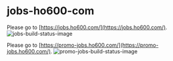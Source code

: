 # jobs-ho600-com
Please go to [https://jobs.ho600.com/](https://jobs.ho600.com/). ![jobs-build-status-image]

Please go to [https://promo-jobs.ho600.com/](https://promo-jobs.ho600.com/). ![promo-jobs-build-status-image]

[jobs-build-status-image]: https://codebuild.us-west-2.amazonaws.com/badges?uuid=eyJlbmNyeXB0ZWREYXRhIjoiaTdsR0NYUUU2MnpNbGtENnBEdjdMVjNUY2R0RG5WUmVQb1QyazhRNEVBa2Fsc25nSytPSURLV2xtYklSMTdwaGNMdHEvZlpGWkpQT1g3dnVkSkE2TGx3PSIsIml2UGFyYW1ldGVyU3BlYyI6IkRQYzFxcGdmTStqSVgzM08iLCJtYXRlcmlhbFNldFNlcmlhbCI6MX0%3D&branch=master

[promo-jobs-build-status-image]: https://codebuild.us-west-2.amazonaws.com/badges?uuid=eyJlbmNyeXB0ZWREYXRhIjoiTTEybWJCdHIzQ0psSFNUd3B3MTFkMElnVHA3cFV0VVZTdTROSkdtUitIbXFDSzhLUG05aEFaTEkzeTBZVXlxUDM0RW51WHkvTk8zM09TbzlnOE1adXpNPSIsIml2UGFyYW1ldGVyU3BlYyI6IjlOMTdTQUFwb04yVlhWMzkiLCJtYXRlcmlhbFNldFNlcmlhbCI6MX0%3D&branch=master

